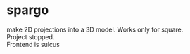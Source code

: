 # spargo

make 2D projections into a 3D model. Works only for square.  
Project stopped.  
Frontend is sulcus
